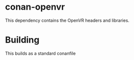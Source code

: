 # conan-openvr

This dependency contains the OpenVR headers and libraries.

# Building

This builds as a standard conanfile
